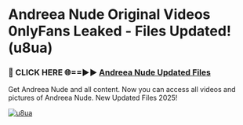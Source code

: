 # Andreea Nude Original Videos 0nlyFans Leaked - Files Updated! (u8ua)

<h3>🔴 CLICK HERE 🌐==►► <a href="https://tinyurl.com/yc6ubb5a" rel="nofollow">Andreea Nude Updated Files</a></h3>

Get Andreea Nude and all content. Now you can access all videos and pictures of Andreea Nude. New Updated Files 2025!

[![u8ua](https://i.imgur.com/7eu0CRL.gif)](https://tinyurl.com/yc6ubb5a)
